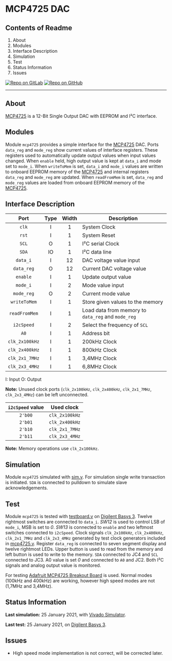 # MCP4725 DAC

## Contents of Readme

1. About
2. Modules
3. Interface Description
4. Simulation
5. Test
6. Status Information
7. Issues

[![Repo on GitLab](https://img.shields.io/badge/repo-GitLab-6C488A.svg)](https://gitlab.com/suoglu/MCP4725)
[![Repo on GitHub](https://img.shields.io/badge/repo-GitHub-3D76C2.svg)](https://github.com/suoglu/MCP4725)

---

## About

[MCP4725](https://ww1.microchip.com/downloads/en/DeviceDoc/22039d.pdf) is a 12-Bit Single Output DAC with EEPROM and I²C interface.

## Modules

Module `mcp4725` provides a simple interface for the [MCP4725](https://ww1.microchip.com/downloads/en/DeviceDoc/22039d.pdf) DAC. Ports `data_reg` and `mode_reg` show current values of interface registers. These registers used to automatically update output values when input values changed. When `enable` held, high output value is kept at `data_i` and mode set to `mode_i`. When `writeToMem` is set, `data_i` and `mode_i` values are written to onboard EEPROM memory of the [MCP4725](https://ww1.microchip.com/downloads/en/DeviceDoc/22039d.pdf) and internal registers `data_reg` and `mode_reg` are updated. When `readFromMem` is set, `data_reg` and `mode_reg` values are loaded from onboard EEPROM memory of the [MCP4725](https://ww1.microchip.com/downloads/en/DeviceDoc/22039d.pdf).

## Interface Description

|   Port   | Type | Width |  Description |
| :------: | :----: | :----: |  ------  |
| `clk` | I | 1 | System Clock |
| `rst` | I | 1 | System Reset |
| `SCL` | O | 1 | I²C serial Clock |
| `SDA` | IO | 1 | I²C data line |
| `data_i` | I | 12 | DAC voltage value input |
| `data_reg` | O | 12 | Current DAC voltage value |
| `enable` | I | 1 | Update output value |
| `mode_i` | I | 2 | Mode value input |
| `mode_reg` | O | 2 | Current mode value |
| `writeToMem` | I | 1 | Store given values to the memory |
| `readFromMem` | I | 1 | Load data from memory to `data_reg` and `mode_reg` |
| `i2cSpeed` | I | 2 | Select the frequency of `SCL` |
| `A0` | I | 1 | Address bit |
| `clk_2x100kHz` | I | 1 | 200kHz Clock |
| `clk_2x400kHz` | I | 1 | 800kHz Clock |
| `clk_2x1_7MHz` | I | 1 | 3,4MHz Clock |
| `clk_2x3_4MHz` | I | 1 | 6,8MHz Clock |

I: Input  O: Output

**Note:** Unused clock ports (`clk_2x100kHz`, `clk_2x400kHz`, `clk_2x1_7MHz`, `clk_2x3_4MHz`) can be left unconnected.

| `i2cSpeed` value | Used clock |
| :------: | :------: |
| `2'b00` | `clk_2x100kHz` |
| `2'b01`  | `clk_2x400kHz` |
| `2'b10`  | `clk_2x1_7MHz` |
| `2'b11`  | `clk_2x3_4MHz` |

**Note:** Memory operations use `clk_2x100kHz`.

## Simulation

Module `mcp4725` simulated with [sim.v](Simulation/sim.v). For simulation single write transaction is initiated. `SDA` is connected to pulldown to simulate slave acknowledgements.

## Test

Module `mcp4725` is tested with [testboard.v](Test/testboard.v) on [Digilent Basys 3](https://reference.digilentinc.com/reference/programmable-logic/basys-3/reference-manual). Twelve rightmost switches are connected to `data_i`. *SW12* is used to control LSB of `mode_i`, MSB is set to *0*. *SW13* is connected to `enable` and two leftmost switches connected to `i2cSpeed`. Clock signals `clk_2x100kHz`, `clk_2x400kHz`, `clk_2x1_7MHz` and `clk_2x3_4MHz` generated by test clock generators included in [mcp4725.v](Sources/mcp4725.v). Register `data_reg` is connected to seven segment display and twelve rightmost LEDs. Upper button is used to read from the memory and left button is used to write to the memory. `SDA` connected to JC4 and `SCL` connected to JC3. A0 value is set *0* and connected to `A0` and JC2. Both I²C signals and analog output value is monitored.

For testing [Adafruit MCP4725 Breakout Board](https://learn.adafruit.com/mcp4725-12-bit-dac-tutorial?view=all) is used. Normal modes (100kHz and 400kHz) are working, however high speed modes are not (1,7MHz and 3,4MHz).

## Status Information

**Last simulation:** 25 January 2021, with [Vivado Simulator](https://www.xilinx.com/products/design-tools/vivado/simulator.html).

**Last test:** 25 January 2021, on [Digilent Basys 3](https://reference.digilentinc.com/reference/programmable-logic/basys-3/reference-manual).

## Issues

- High speed mode implementation is not correct, will be corrected later.
